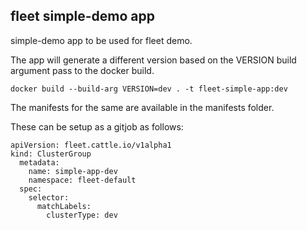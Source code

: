 ## fleet simple-demo app

simple-demo app to be used for fleet demo.

The app will generate a different version based on the VERSION build argument pass to the docker build.

`docker build --build-arg VERSION=dev . -t fleet-simple-app:dev`

The manifests for the same are available in the manifests folder.

These can be setup as a gitjob as follows:

```
apiVersion: fleet.cattle.io/v1alpha1
kind: ClusterGroup
  metadata:
    name: simple-app-dev
    namespace: fleet-default
  spec:
    selector:
      matchLabels:
        clusterType: dev
```